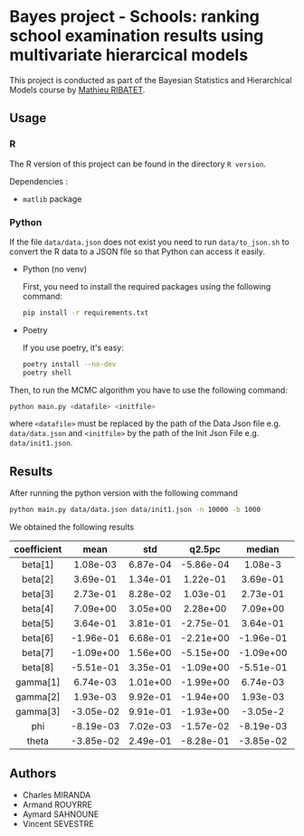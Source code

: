 # Bayes project - Schools: ranking school examination results using multivariate hierarcical models

This project is conducted as part of the Bayesian Statistics and Hierarchical Models course by [Mathieu RIBATET](http://mribatet.perso.math.cnrs.fr/teaching.html#BAYES).

## Usage

### R

The R version of this project can be found in the directory ``R version``.

Dependencies : 
  - ``matlib`` package

### Python

If the file ``data/data.json`` does not exist you need to run ``data/to_json.sh`` to convert the R data to a JSON file so that Python can access it easily.

- Python (no venv)

  First, you need to install the required packages using the following command:
  ```sh
  pip install -r requirements.txt
  ```
- Poetry
  
  If you use poetry, it's easy:
  ```sh
  poetry install --no-dev
  poetry shell
  ```

Then, to run the MCMC algorithm you have to use the following command:
```sh
python main.py <datafile> <initfile>
```

where ``<datafile>`` must be replaced by the path of the Data Json file e.g. ``data/data.json`` and ``<initfile>`` by the path of the Init Json File e.g. ``data/init1.json``.

## Results

After running the python version with the following command

```bash
python main.py data/data.json data/init1.json -n 10000 -b 1000
```

We obtained the following results

|  coefficient  |    mean   |    std   |   q2.5pc  |   median  |  q97.5pc |
|:--------:|:---------:|:--------:|:---------:|:---------:|:--------:|
|  beta[1] |  1.08e-03 | 6.87e-04 | -5.86e-04 |  1.08e-3  |  2.03e-3 |
|  beta[2] |  3.69e-01 | 1.34e-01 |  1.22e-01 |  3.69e-01 | 6.43e-01 |
|  beta[3] |  2.73e-01 | 8.28e-02 |  1.03e-01 |  2.73e-01 | 4.29e-01 |
|  beta[4] |  7.09e+00 | 3.05e+00 |  2.28e+00 |  7.09e+00 | 1.51e+01 |
|  beta[5] |  3.64e-01 | 3.81e-01 | -2.75e-01 |  3.64e-01 | 1.36e+00 |
|  beta[6] | -1.96e-01 | 6.68e-01 | -2.21e+00 | -1.96e-01 | 8.42e-01 |
|  beta[7] | -1.09e+00 | 1.56e+00 | -5.15e+00 | -1.09e+00 | 4.92e-01 |
|  beta[8] | -5.51e-01 | 3.35e-01 | -1.09e+00 | -5.51e-01 | 1.66e-01 |
| gamma[1] |  6.74e-03 | 1.01e+00 | -1.99e+00 |  6.74e-03 | 1.99e+00 |
| gamma[2] |  1.93e-03 | 9.92e-01 | -1.94e+00 |  1.93e-03 | 1.96e+00 |
| gamma[3] | -3.05e-02 | 9.91e-01 | -1.93e+00 |  -3.05e-2 | 1.88e+00 |
|    phi   | -8.19e-03 | 7.02e-03 | -1.57e-02 | -8.19e-03 | 9.37e-03 |
|   theta  | -3.85e-02 | 2.49e-01 | -8.28e-01 | -3.85e-02 | 2.21e-01 |
## Authors

- Charles MIRANDA
- Armand ROUYRRE
- Aymard SAHNOUNE
- Vincent SEVESTRE


